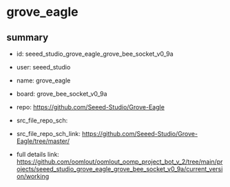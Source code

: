 # grove_eagle
 
## summary 
* id: seeed_studio_grove_eagle_grove_bee_socket_v0_9a
* user: seeed_studio
* name: grove_eagle
* board: grove_bee_socket_v0_9a
* repo: https://github.com/Seeed-Studio/Grove-Eagle



* src_file_repo_sch: 
* src_file_repo_sch_link: https://github.com/Seeed-Studio/Grove-Eagle/tree/master/
* full details link: https://github.com/oomlout/oomlout_oomp_project_bot_v_2/tree/main/projects/seeed_studio_grove_eagle_grove_bee_socket_v0_9a/current_version/working  







